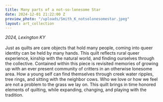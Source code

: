 ```yaml
---
title: Many parts of a not-so-lonesome Star
date: 2024-12-01 21:22:00 Z
preview_photo: "/uploads/Smith_K_notsolonesomestar.jpeg"
layout: art_collection
---
```


*2024, Lexington KY* <br>
<br>
Just as quilts are care objects that hold many people, coming into queer identity can be held by many hands. This quilt reflects rural queer experience, kinship with the natural world, and finding ourselves through the collective. Contained within this piece is revisited memories of growing up with an ever present community of critters in an otherwise lonesome area. How a young self can find themselves through creek water ripples, tree rings, and sitting with the neighbor cows. Who we love or how we feel are not a problem to the grass we lay on. This quilt brings in time honored elements of quilting, while expanding, changing, and playing with the tradition.